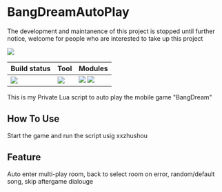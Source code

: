 # BangDreamAutoPlay
The development and maintanence of this project is stopped until further notice, welcome for people who are interested to take up this project

![](https://img.shields.io/badge/Release-Beta1.0-ff3b72.svg)

| Build status |   Tool   | Modules |
| ---- | -------- | ----------|
| ![](https://img.shields.io/badge/build-passing-brightgreen.svg) |  ![](https://img.shields.io/badge/XSPIDE-2.0.1.3-blue.svg)|![](https://img.shields.io/badge/BandBattle-1.0-d778ff.svg)  ![](https://img.shields.io/badge/ScoreChallenge-1.0-d778ff.svg)|


This is my Private Lua script to auto play the mobile game "BangDream"
## How To Use
Start the game and run the script usig xxzhushou
## Feature
Auto enter multi-play room, back to select room on error, random/default song, skip aftergame dialouge
